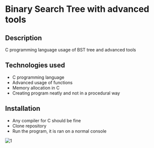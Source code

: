 # Binary Search Tree with advanced tools

## Description
C programming language usage of BST tree and advanced tools

## Technologies used
- C programming language
- Advanced usage of functions
- Memory allocation in C
- Creating program neatly and not in a procedural way

## Installation
- Any compiler for C should be fine
- Clone repository
- Run the program, it is ran on a normal console

![1](https://github.com/user-attachments/assets/5af55aaa-89c8-44b2-9110-ec3fd1ed7d21)
